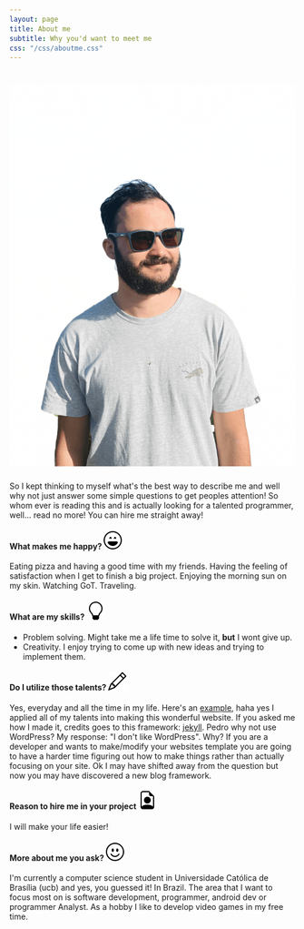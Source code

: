 ```yaml
---
layout: page
title: About me
subtitle: Why you'd want to meet me
css: "/css/aboutme.css"
---
```


# ![my picture](/img/aboutme/profile-pic.png)

So I kept thinking to myself what's the best way to describe me and well why not just answer some simple questions to get peoples attention!
So whom ever is reading this and is actually looking for a talented programmer, well... read no more! You can hire me straight away!

#### What makes me happy? ![smiley-joy](/img/aboutme/emoji-laughing.svg)
Eating pizza and having a good time with my friends. Having the feeling of satisfaction when I get to finish a big project. Enjoying the morning sun on my skin. Watching GoT. Traveling.

#### What are my skills? ![lightbulb](/img/aboutme/lightbulb.svg)
- Problem solving. Might take me a life time to solve it, **but** I wont  give up.
- Creativity. I enjoy trying to come up with new ideas and trying to implement them.

#### Do I utilize those talents? ![pencil](/img/aboutme/pencil.svg)
Yes, everyday and all the time in my life. Here's an [example](/index.html), haha yes I applied all of my talents into making this wonderful website. If you asked me how I made it, credits goes to this framework: [jekyll](https://jekyllrb.com/). Pedro why not use WordPress? My response: "I don't like WordPress". Why? If you are a developer and wants to make/modify your websites template you are going to have a harder time figuring out how to make things rather than actually focusing on your site. Ok I may have shifted away from the question but now you may have discovered a new blog framework.

#### Reason to hire me in your project ![handshake](/img/aboutme/file-earmark-person.svg)
I will make your life easier!

#### More about me you ask? ![smiley-joy](/img/aboutme/emoji-smile.svg)
I'm currently a computer science student in Universidade Católica de Brasília (ucb) and yes, you guessed it! In Brazil.
The area that I want to focus most on is software development, programmer, android dev or programmer Analyst. As a hobby I like to develop video games in my free time.
